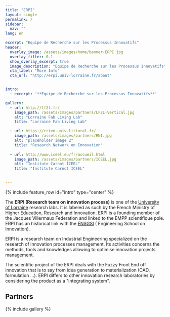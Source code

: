 ```yaml
---
title: "ERPI"
layout: single
permalink: /
sidebar:
  nav: ""
lang: en

excerpt: "Equipe de Recherche sur les Processus Innovatifs"
header:
  overlay_image: /assets/images/home/banner-ERPI.jpg
  overlay_filter: 0.1
  show_overlay_excerpt: true 
  image_description: "Equipe de Recherche sur les Processus Innovatifs"
  cta_label: "More Info"
  cta_url: "http://erpi.univ-lorraine.fr/about"


intro: 
  - excerpt: '**Equipe de Recherche sur les Processus Innovatifs**'

gallery:
  - url: http://lf2l.fr/
    image_path: /assets/images/partners/LF2L-Vertical.jpg
    alt: "Lorraine Fab Living Lab"
    title: "Lorraine Fab Living Lab"

  - url: https://rrien.univ-littoral.fr/
    image_path: /assets/images/partners/RNI.jpg
    alt: "placeholder image 2"
    title: "Research Network on Innovation"
  
  - url: http://www.iceel.eu/fr/accueil.html
    image_path: /assets/images/partners/ICEEL.jpg
    alt: "Institute Carnot ICEEL"
    title: "Institute Carnot ICEEL"

   
---
```



{% include feature_row id="intro" type="center" %}

The **ERPI (Research team on innovation process)** is one of the [University of Lorraine](http://univ-lorraine.fr) research labs. It is labeled as such by the French Ministry of Higher Education, Research and Innovation. ERPI is a founding member of the Jacques Villermaux Federation and linked to the EMPP scientifique pole. ERPI has an historical link with the [ENSGSI](http://ensgsi.univ-lorraine.fr) ( Engineering School on Innovation).

ERPI is a research team on Industrial Engineering specialized on the research of innovation processes management. Its activities concerns the methods, tools and knowledges allowing to optimise innovation projects management.

The scientific project of the ERPI deals with the Fuzzy Front End off innovation that is to say from idea generation to materialization (CAD, formulation ...). ERPI differs to other innovation research laboratories by considering the product as a "integrating system".   


## Partners

{% include gallery %}



<!-- ## News

{% assign posts = site.posts | where: "lang", "en"  %}
{% for post in posts offset: 0 limit: 5 %}
* {{ post.date  | date: "%B %-d, %Y" }}: [{{post.title}}]({{post.url}})
{% endfor %}

<p><a href="{{ site.url }}/news/" class="btn btn--primary">{{ site.data.ui-text[page.lang].more_label | default: "Read more" }}</a></p> -->


